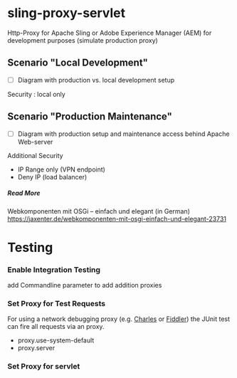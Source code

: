 # sling-proxy-servlet
Http-Proxy for Apache Sling or Adobe Experience Manager (AEM) for development purposes (simulate production proxy)


## Scenario "Local Development"

- [ ] Diagram with production vs. local development setup

Security : local only 

## Scenario "Production Maintenance"

- [ ] Diagram with production setup and maintenance access behind Apache Web-server

Additional Security 

- IP Range only (VPN endpoint)
- Deny IP (load balancer)

##### Read More

Webkomponenten mit OSGi – einfach und elegant (in German) 
https://jaxenter.de/webkomponenten-mit-osgi-einfach-und-elegant-23731


# Testing

### Enable Integration Testing
add Commandline parameter to add addition proxies

### Set Proxy for Test Requests

For using a network debugging proxy (e.g. [Charles](https://www.charlesproxy.com/) or [Fiddler](https://www.telerik.com/fiddler))
the JUnit test can fire all requests via an proxy.

- proxy.use-system-default
- proxy.server


### Set Proxy for servlet

